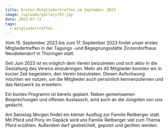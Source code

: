 ```yaml
---
title: Erstes Mitgliedertreffen im September 2023
image: /uploads/gallery/02.jpg
date: 2023-07-11
tags:
  - mitgliedertreffen
---
```


Vom 15. September 2023 bis zum 17. September 2023 findet unser erstes Mitgliedertreffen in der Tagungs -und Begegnungsstätte Zinzendorfhaus Neudietendorf in Thüringen statt.

Seit Juni 2023 ist es möglich dem Verein beizutreten und sich aktiv in die Gestaltung des Vereins einzubringen. Mehr als 40 Mitglieder konnten wir in kurzer Zeit begeistern, den Verein beizutreten. Diesen Aufschwung möchten wir nutzen, um die Mitglieder auch persönlich kennenzulernen und das Netzwerk zu erweitern.

Ein buntes Programm ist bereits geplant. Neben gemeinsamen Besprechungen und offenen Austausch, wird auch an die Jüngsten von uns gedacht.

Am Samstag Morgen findet ein kleiner Ausflug zur Familie Reitberger statt. Mit Pferd und Pony im Gepäck wird uns Familie Reitberger viel zum Thema Pferd erzählen. Außerdem darf gestreichelt, geputzt und geritten werden.